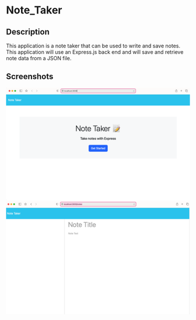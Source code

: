 # Note_Taker

## Description 

This application is a note taker that can be used to write and save notes. This application will use an Express.js back end and will save and retrieve note data from a JSON file.

## Screenshots 

![Screenshot of Homepage](images/Screen%20Shot%20-GetStarted%20Homepage.png)
![Screenshot of Note page](images/Screen%20Shot%20Notes.png)

